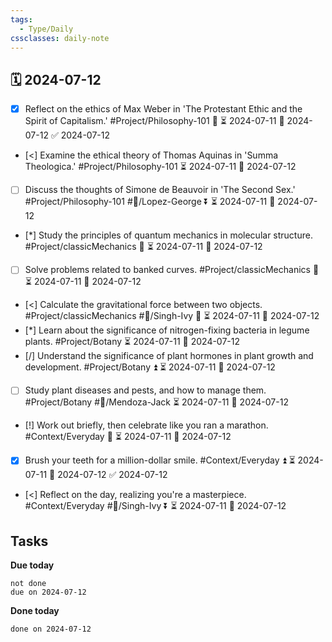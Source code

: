```yaml
---
tags:
  - Type/Daily
cssclasses: daily-note
---
```


## 🗓️ 2024-07-12

- [x] Reflect on the ethics of Max Weber in 'The Protestant Ethic and the Spirit of Capitalism.' #Project/Philosophy-101 🔼 ⏳ 2024-07-11 📅 2024-07-12 ✅ 2024-07-12
- [<] Examine the ethical theory of Thomas Aquinas in 'Summa Theologica.' #Project/Philosophy-101 ⏳ 2024-07-11 📅 2024-07-12
- [ ] Discuss the thoughts of Simone de Beauvoir in 'The Second Sex.' #Project/Philosophy-101 #👤/Lopez-George ⏬ ⏳ 2024-07-11 📅 2024-07-12
- [*] Study the principles of quantum mechanics in molecular structure. #Project/classicMechanics 🔺 ⏳ 2024-07-11 📅 2024-07-12
- [ ] Solve problems related to banked curves. #Project/classicMechanics 🔼 ⏳ 2024-07-11 📅 2024-07-12
- [<] Calculate the gravitational force between two objects. #Project/classicMechanics #👤/Singh-Ivy 🔽 ⏳ 2024-07-11 📅 2024-07-12
- [*] Learn about the significance of nitrogen-fixing bacteria in legume plants. #Project/Botany ⏳ 2024-07-11 📅 2024-07-12
- [/] Understand the significance of plant hormones in plant growth and development. #Project/Botany ⏫ ⏳ 2024-07-11 📅 2024-07-12
- [ ] Study plant diseases and pests, and how to manage them. #Project/Botany #👤/Mendoza-Jack ⏳ 2024-07-11 📅 2024-07-12
- [!] Work out briefly, then celebrate like you ran a marathon. #Context/Everyday 🔼 ⏳ 2024-07-11 📅 2024-07-12
- [x] Brush your teeth for a million-dollar smile. #Context/Everyday ⏫ ⏳ 2024-07-11 📅 2024-07-12 ✅ 2024-07-12
- [<] Reflect on the day, realizing you're a masterpiece. #Context/Everyday #👤/Singh-Ivy ⏬ ⏳ 2024-07-11 📅 2024-07-12

## Tasks

**Due today**

```tasks
not done
due on 2024-07-12
```

**Done today**

```tasks
done on 2024-07-12
```
            